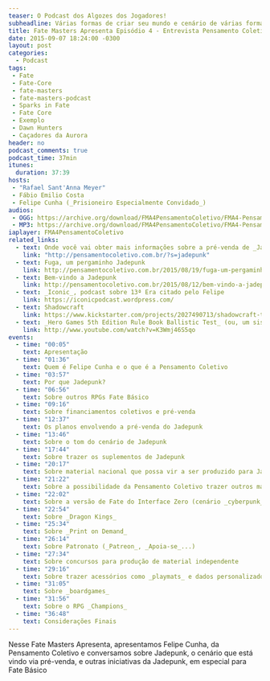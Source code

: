 ```yaml
---
teaser: O Podcast dos Algozes dos Jogadores!
subheadline: Várias formas de criar seu mundo e cenário de várias formas
title: Fate Masters Apresenta Episódio 4 - Entrevista Pensamento Coletivo
date: 2015-09-07 18:24:00 -0300
layout: post
categories:
  - Podcast
tags:
 - Fate
 - Fate-Core
 - fate-masters
 - fate-masters-podcast
 - Sparks in Fate
 - Fate Core
 - Exemplo
 - Dawn Hunters
 - Caçadores da Aurora
header: no
podcast_comments: true 
podcast_time: 37min
itunes:
  duration: 37:39
hosts:
 - "Rafael Sant'Anna Meyer"
 - Fábio Emilio Costa
 - Felipe Cunha (_Prisioneiro Especialmente Convidado_)
audios:
 - OGG: https://archive.org/download/FMA4PensamentoColetivo/FMA4-PensamentoColetivo.ogg
 - MP3: https://archive.org/download/FMA4PensamentoColetivo/FMA4-PensamentoColetivo.mp3
iaplayer: FMA4PensamentoColetivo
related_links:
  - text: Onde você vai obter mais informações sobre a pré-venda de _Jadepunk_
    link: "http://pensamentocoletivo.com.br/?s=jadepunk"
  - text: Fuga, um pergaminho Jadepunk
    link: http://pensamentocoletivo.com.br/2015/08/19/fuga-um-pergaminho-jadepunk/
  - text: Bem-vindo a Jadepunk
    link: http://pensamentocoletivo.com.br/2015/08/12/bem-vindo-a-jadepunk/
  - text: _Iconic_, podcast sobre 13ª Era citado pelo Felipe
    link: https://iconicpodcast.wordpress.com/
  - text: Shadowcraft
    link: https://www.kickstarter.com/projects/2027490713/shadowcraft-the-glamour-war
  - text: _Hero Games 5th Edition Rule Book Ballistic Test_ (ou, um sistema **LITERALMENTE** à prova de balas)
    link: http://www.youtube.com/watch?v=K3Wmj46S5qo
events: 
  - time: "00:05"
    text: Apresentação
  - time: "01:36"
    text: Quem é Felipe Cunha e o que é a Pensamento Coletivo
  - time: "03:57"
    text: Por que Jadepunk?
  - time: "06:56"
    text: Sobre outros RPGs Fate Básico
  - time: "09:16"
    text: Sobre financiamentos coletivos e pré-venda
  - time: "12:37"
    text: Os planos envolvendo a pré-venda do Jadepunk
  - time: "13:46"
    text: Sobre o tom do cenário de Jadepunk
  - time: "17:44"
    text: Sobre trazer os suplementos de Jadepunk
  - time: "20:17"
    text: Sobre material nacional que possa vir a ser produzido para Jadepunk
  - time: "21:22"
    text: Sobre a possibilidade da Pensamento Coletivo trazer outros materiais
  - time: "22:02"
    text: Sobre a versão de Fate do Interface Zero (cenário _cyberpunk_)
  - time: "22:54"
    text: Sobre _Dragon Kings_
  - time: "25:34"
    text: Sobre _Print on Demand_
  - time: "26:14"
    text: Sobre Patronato (_Patreon_, _Apoia-se_...)
  - time: "27:34"
    text: Sobre concursos para produção de material independente
  - time: "29:16" 
    text: Sobre trazer acessórios como _playmats_ e dados personalizados
  - time: "31:05" 
    text: Sobre _boardgames_   
  - time: "31:56" 
    text: Sobre o RPG _Champions_
  - time: "36:48" 
    text: Considerações Finais
---
```


Nesse Fate Masters Apresenta, apresentamos Felipe Cunha, da Pensamento Coletivo e conversamos sobre Jadepunk, o cenário que está vindo via pré-venda, e outras iniciativas da Jadepunk, em especial para Fate Básico
